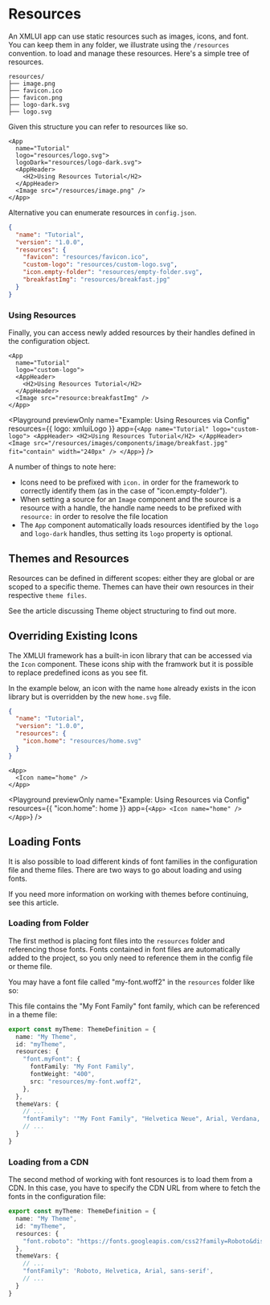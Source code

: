 # Resources

An XMLUI app can use static resources such as images, icons, and font. You can keep them in any folder, we illustrate using the `/resources` convention. to load and manage these resources. Here's a simple tree of resources.

```
resources/
├── image.png
├── favicon.ico
├── favicon.png
├── logo-dark.svg
├── logo.svg
```

Given this structure you can refer to resources like so.

```xmlui
<App
  name="Tutorial"
  logo="resources/logo.svg">
  logoDark="resources/logo-dark.svg">
  <AppHeader>
    <H2>Using Resources Tutorial</H2>
  </AppHeader>
  <Image src="/resources/image.png" />
</App>
```

Alternative you can enumerate resources in `config.json`.


```json copy filename="config.json"
{
  "name": "Tutorial",
  "version": "1.0.0",
  "resources": {
    "favicon": "resources/favicon.ico",
    "custom-logo": "resources/custom-logo.svg",
    "icon.empty-folder": "resources/empty-folder.svg",
    "breakfastImg": "resources/breakfast.jpg"
  }
}
```


### Using Resources

Finally, you can access newly added resources by their handles defined in the configuration object.

```xmlui copy filename="Main.xmlui"
<App
  name="Tutorial"
  logo="custom-logo">
  <AppHeader>
    <H2>Using Resources Tutorial</H2>
  </AppHeader>
  <Image src="resource:breakfastImg" />
</App>
```

<Playground
  previewOnly
  name="Example: Using Resources via Config"
  resources={{ logo: xmluiLogo }}
  app={`
  <App
    name="Tutorial"
    logo="custom-logo">
    <AppHeader>
      <H2>Using Resources Tutorial</H2>
    </AppHeader>
    <Image src="/resources/images/components/image/breakfast.jpg" fit="contain" width="240px" />
  </App>
  `}
/>

A number of things to note here:

- Icons need to be prefixed with `icon.` in order for the framework to correctly identify them (as in the case of "icon.empty-folder").
- When setting a source for an `Image` component and the source is a resource with a handle, the handle name needs to be prefixed with `resource:` in order to resolve the file location
- The `App` component automatically loads resources identified by the `logo` and `logo-dark` handles, thus setting its `logo` property is optional.

## Themes and Resources

Resources can be defined in different scopes: either they are global or are scoped to a specific theme.
Themes can have their own resources in their respective `theme files`.

See the article discussing <SmartLink href={THEMES_WHAT_A_THEME_CONTAINS}>Theme object structuring</SmartLink> to find out more.

## Overriding Existing Icons

The XMLUI framework has a built-in icon library that can be accessed via the `Icon` component.
These icons ship with the framwork but it is possible to replace predefined icons as you see fit.

In the example below, an icon with the name `home` already exists in the icon library but is overridden by the new `home.svg` file.

```json copy filename="config.json"
{
  "name": "Tutorial",
  "version": "1.0.0",
  "resources": {
    "icon.home": "resources/home.svg"
  }
}
```

```xmlui copy filename="Main.xmlui"
<App>
  <Icon name="home" />
</App>
```

<Playground
  previewOnly
  name="Example: Using Resources via Config"
  resources={{ "icon.home": home }}
  app={`
  <App>
    <Icon name="home" />
  </App>
  `}
/>

## Loading Fonts

It is also possible to load different kinds of font families in the configuration file and theme files.
There are two ways to go about loading and using fonts.

If you need more information on working with themes before continuing, see <SmartLink href={THEMES}>this article</SmartLink>.

### Loading from Folder

The first method is placing font files into the `resources` folder and referencing those fonts.
Fonts contained in font files are automatically added to the project, so you only need to reference them in the config file or theme file.

You may have a font file called "my-font.woff2" in the `resources` folder like so:

<FileTree>
  <FileTree.Folder name="resources" defaultOpen>
    <FileTree.File name="my-font.woff2" />
  </FileTree.Folder>
</FileTree>

This file contains the "My Font Family" font family, which can be referenced in a theme file:

```ts filename="my-theme.ts" {5-9, 14}
export const myTheme: ThemeDefinition = {
  name: "My Theme",
  id: "myTheme",
  resources: {
    "font.myFont": {
      fontFamily: "My Font Family",
      fontWeight: "400",
      src: "resources/my-font.woff2",
    },
  },
  themeVars: {
    // ...
    "fontFamily": '"My Font Family", "Helvetica Neue", Arial, Verdana, sans-serif',
    // ...
  }
}
```

### Loading from a CDN

The second method of working with font resources is to load them from a CDN.
In this case, you have to specify the CDN URL from where to fetch the fonts in the configuration file:

```ts filename="my-theme.ts" {5, 9}
export const myTheme: ThemeDefinition = {
  name: "My Theme",
  id: "myTheme",
  resources: {
    "font.roboto": "https://fonts.googleapis.com/css2?family=Roboto&display=swap"
  },
  themeVars: {
    // ...
    "fontFamily": 'Roboto, Helvetica, Arial, sans-serif',
    // ...
  }
}
```
